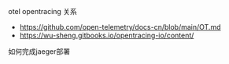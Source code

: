 otel opentracing 关系

- https://github.com/open-telemetry/docs-cn/blob/main/OT.md
- https://wu-sheng.gitbooks.io/opentracing-io/content/

如何完成jaeger部署